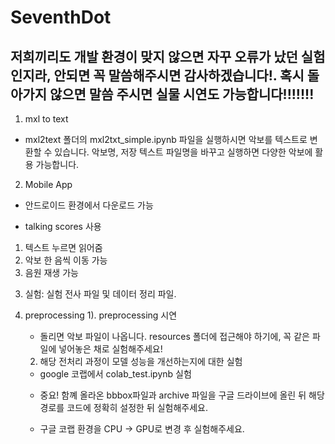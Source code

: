 # SeventhDot
## 저희끼리도 개발 환경이 맞지 않으면 자꾸 오류가 났던 실험인지라, 안되면 꼭 말씀해주시면 감사하겠습니다!. 혹시 돌아가지 않으면 말씀 주시면 실물 시연도 가능합니다!!!!!!!


1. mxl to text
- mxl2text 폴더의 mxl2txt_simple.ipynb 파일을 실행하시면 악보를 텍스트로 변환할 수 있습니다. 악보명, 저장 텍스트 파일명을 바꾸고 실행하면 다양한 악보에 활용 가능합니다.  

2. Mobile App
- 안드로이드 환경에서 다운로드 가능
 * talking scores 사용
 1) 텍스트 누르면 읽어줌
 2) 악보 한 음씩 이동 가능
 3) 음원 재생 가능
 
 3. 실험: 실험 전사 파일 및 데이터 정리 파일.

 4. preprocessing
    1). preprocessing 시연
    - 돌리면 악보 파일이 나옵니다. resources 폴더에 접근해야 하기에, 꼭 같은 파일에 넣어놓은 채로 실험해주세요! 

    2) 해당 전처리 과정이 모델 성능을 개선하는지에 대한 실험
    - google 코랩에서 colab_test.ipynb 실험
    * 중요! 함꼐 올라온 bbbox파일과 archive 파일을 구글 드라이브에 올린 뒤 해당 경로를 코드에 정확히 설정한 뒤 실험해주세요.
 
     * 구글 코랩 환경을 CPU -> GPU로 변경 후 실험해주세요. 